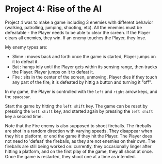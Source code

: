<h1>Project 4: Rise of the AI</h1>

Project 4 was to make a game including 3 enemies with different behavior (walking, patrolling, jumping, shooting, etc). All the
enemies must be defeatable - the Player needs to be able to clear the screen. If the Player clears all enemies, they win.
If an enemy touches the Player, they lose. 

My enemy types are:
* Slime : moves back and forth once the game is started, Player jumps on it to defeat it.
* Bat : hangs idly until the Player gets within its sensing range, then tracks the Player. Player jumps on it to defeat it. 
* Fire : sits in the center of the screen, unmoving. Player dies if they touch any part of the fire; it is defeated by hittig
a button and turning it "off".

In my game, the Player is controlled with the `left` and `right` arrow keys, and the `spacebar`.

Start the game by hitting the `left shift` key. The game can be reset by pressing the `left shift` key, 
and started again by pressing the `left shift` key a second time.

Note that the Fire enemy is also supposed to shoot fireballs. The fireballs are shot in a random direction with varying speeds. 
They disappear when they hit a platform, or end the game if they hit the Player. The Player does not need to 'defeat' the 
fireballs, as they are not enemies on their own. 
The fireballs are still being worked on: currently, they occasionally linger after hitting a platform, and on the first play of
the game, they all shoot at once. Once the game is restarted, they shoot one at a time as intended. 
